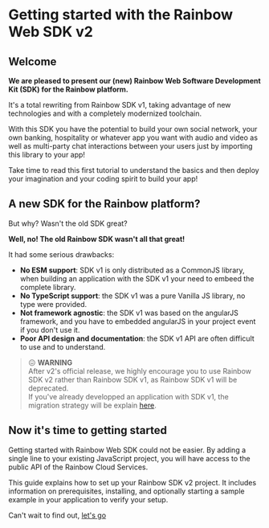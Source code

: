 # Getting started with the Rainbow Web SDK v2

## Welcome
**We are pleased to present our (new) Rainbow Web Software Development Kit (SDK) for the Rainbow platform.**  

It's a total rewriting from Rainbow SDK v1, taking advantage of new technologies and with a completely modernized toolchain.  

With this SDK you have the potential to build your own social network, your own banking, hospitality or whatever app you want with audio and video as well as multi-party chat interactions between your users just by importing this library to your app!

Take time to read this first tutorial to understand the basics and then deploy your imagination and your coding spirit to build your app!

## A new SDK for the Rainbow platform? 

But why? Wasn't the old SDK great?  

**Well, no! The old Rainbow SDK wasn't all that great!**

It had some serious drawbacks:
- **No ESM support**: SDK v1 is only distributed as a CommonJS library, when building an application with the SDK v1 your need to embeed the complete library.
- **No TypeScript support**: the SDK v1 was a pure Vanilla JS library, no type were provided.
- **Not framework agnostic**: the SDK v1 was based on the angularJS framework, and you have to embedded angularJS in your project event if you don't use it.
- **Poor API design and documentation**: the SDK v1 API are often difficult to use and to understand.

> 😖 **WARNING**  
> After v2's official release, we highly encourage you to use Rainbow SDK v2 rather than Rainbow SDK v1, as Rainbow SDK v1 will be deprecated.  
> If you've already developped an application with SDK v1, the migration strategy will be explain [here](/doc/page/guides/migration/migration).

## Now it's time to getting started

Getting started with Rainbow Web SDK could not be easier. By adding a single line to your existing JavaScript project, you will have access to the public API of the Rainbow Cloud Services.

This guide explains how to set up your Rainbow SDK v2 project. It includes information on prerequisites, installing, and optionally starting a sample example in your application to verify your setup.

Can't wait to find out, [let's go](/doc/page/guides/gettingStarted/install) 

